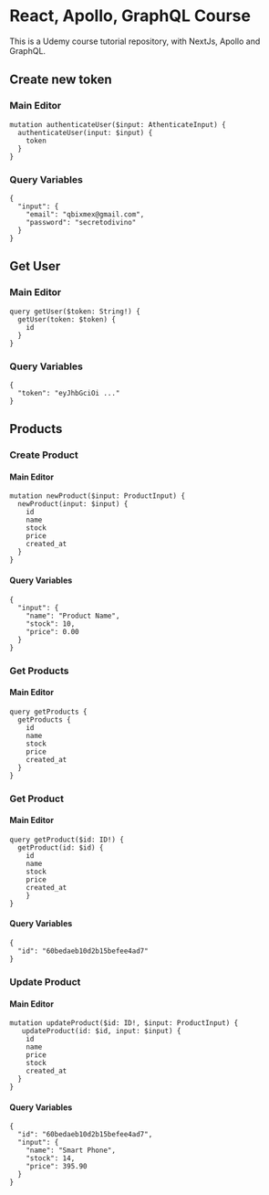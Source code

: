 # React, Apollo, GraphQL Course

This is a Udemy course tutorial repository, with NextJs, Apollo and GraphQL.

## Create new token

### Main Editor
```
mutation authenticateUser($input: AthenticateInput) {
  authenticateUser(input: $input) {
    token
  }
}
```

### Query Variables

```
{
  "input": {
    "email": "qbixmex@gmail.com",
    "password": "secretodivino"
  }
}
```

## Get User

### Main Editor
```
query getUser($token: String!) {
  getUser(token: $token) {
    id
  }
}
```

### Query Variables

```
{
  "token": "eyJhbGciOi ..."
}
```
## Products

### Create Product

#### Main Editor
```
mutation newProduct($input: ProductInput) {
  newProduct(input: $input) {
    id
    name
    stock
    price
    created_at
  }
}
```

#### Query Variables

```
{
  "input": {
    "name": "Product Name",
    "stock": 10,
    "price": 0.00
  }
}
```
### Get Products

#### Main Editor

```
query getProducts {
  getProducts {
    id
    name
    stock
    price
    created_at
  }
}
```

### Get Product

#### Main Editor
```
query getProduct($id: ID!) {
  getProduct(id: $id) {
  	id
  	name
  	stock
  	price
  	created_at
	}
}
```

#### Query Variables
```
{
  "id": "60bedaeb10d2b15befee4ad7"
}
```

### Update Product

#### Main Editor
```
mutation updateProduct($id: ID!, $input: ProductInput) {
   updateProduct(id: $id, input: $input) {
    id
    name
    price
    stock
    created_at
  }
}
```

#### Query Variables
```
{
  "id": "60bedaeb10d2b15befee4ad7",
  "input": {
    "name": "Smart Phone",
    "stock": 14,
    "price": 395.90
  }
}
```